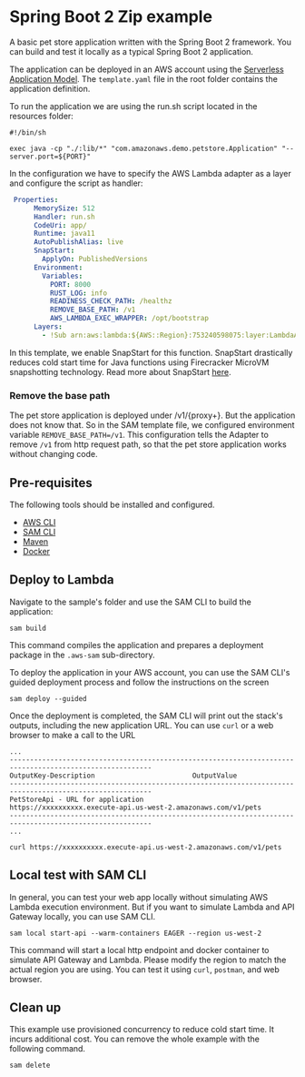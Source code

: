 # Spring Boot 2 Zip example

A basic pet store application written with the Spring Boot 2 framework. You can build and test it locally as a typical Spring Boot 2 application.

The application can be deployed in an AWS account using the [Serverless Application Model](https://github.com/awslabs/serverless-application-model). The `template.yaml` file in the root folder contains the application definition.

To run the application we are using the run.sh script located in the resources folder:

```shell
#!/bin/sh

exec java -cp "./:lib/*" "com.amazonaws.demo.petstore.Application" "--server.port=${PORT}"
```

In the configuration we have to specify the AWS Lambda adapter as a layer and configure the script as handler:

```yaml
 Properties:
      MemorySize: 512
      Handler: run.sh
      CodeUri: app/
      Runtime: java11
      AutoPublishAlias: live
      SnapStart:
        ApplyOn: PublishedVersions      
      Environment:
        Variables:
          PORT: 8000
          RUST_LOG: info
          READINESS_CHECK_PATH: /healthz
          REMOVE_BASE_PATH: /v1
          AWS_LAMBDA_EXEC_WRAPPER: /opt/bootstrap
      Layers:
        - !Sub arn:aws:lambda:${AWS::Region}:753240598075:layer:LambdaAdapterLayerX86:23
```

In this template, we enable SnapStart for this function. SnapStart drastically reduces cold start time for Java functions using Firecracker MicroVM snapshotting technology. Read more about SnapStart [here](https://docs.aws.amazon.com/lambda/latest/dg/snapstart.html).

### Remove the base path

The pet store application is deployed under /v1/{proxy+}. But the application does not know that. So in the SAM template file, we configured environment variable `REMOVE_BASE_PATH=/v1`.
This configuration tells the Adapter to remove `/v1` from http request path, so that the pet store application works without changing code.

## Pre-requisites

The following tools should be installed and configured.

* [AWS CLI](https://aws.amazon.com/cli/)
* [SAM CLI](https://github.com/awslabs/aws-sam-cli)
* [Maven](https://maven.apache.org/)
* [Docker](https://www.docker.com/products/docker-desktop)

## Deploy to Lambda

Navigate to the sample's folder and use the SAM CLI to build the application:

```shell
sam build
```

This command compiles the application and prepares a deployment package in the `.aws-sam` sub-directory.

To deploy the application in your AWS account, you can use the SAM CLI's guided deployment process and follow the instructions on the screen

```shell
sam deploy --guided
```

Once the deployment is completed, the SAM CLI will print out the stack's outputs, including the new application URL. You can use `curl` or a web browser to make a call to the URL

```shell
...
---------------------------------------------------------------------------------------------------------
OutputKey-Description                        OutputValue
---------------------------------------------------------------------------------------------------------
PetStoreApi - URL for application            https://xxxxxxxxxx.execute-api.us-west-2.amazonaws.com/v1/pets
---------------------------------------------------------------------------------------------------------
...

curl https://xxxxxxxxxx.execute-api.us-west-2.amazonaws.com/v1/pets
```

## Local test with SAM CLI

In general, you can test your web app locally without simulating AWS Lambda execution environment. But if you want to simulate Lambda and API Gateway locally, you can use SAM CLI.

```shell
sam local start-api --warm-containers EAGER --region us-west-2
```

This command will start a local http endpoint and docker container to simulate API Gateway and Lambda. Please modify the region to match the actual region you are using. You can test it using `curl`, `postman`, and web browser.

## Clean up

This example use provisioned concurrency to reduce cold start time. It incurs additional cost. You can remove the whole example with the following command.

```shell
sam delete
```
